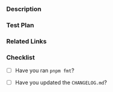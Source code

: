 ### Description
<!-- Please describe your change and its motivation. -->

### Test Plan
<!-- Please provide us with clear details for verifying that your changes work. -->

### Related Links
<!-- Please link to any relevant issues or pull requests! -->

### Checklist
  - [ ] Have you ran `pnpm fmt`?
  - [ ] Have you updated the `CHANGELOG.md`?
  
